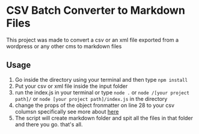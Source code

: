 # CSV Batch Converter to Markdown Files 
This project was made to convert a csv or an xml file exported from a wordpress or any other cms to markdown files 

## Usage

1. Go inside the directory using your terminal and then type `npm install`
2. Put your csv or xml file inside the input folder
3. run the index.js in your terminal or type `node .` or `node /[your project path]/` or `node [your project path]/index.js` in the directory
4. change the props of the object fronmatter on line 28 to your csv columsn specifically see more about [here](https://www.w3schools.com/js/js_objects.asp)
5. The script will create markdown folder and spit all the files in that folder and there you go. that's all.
